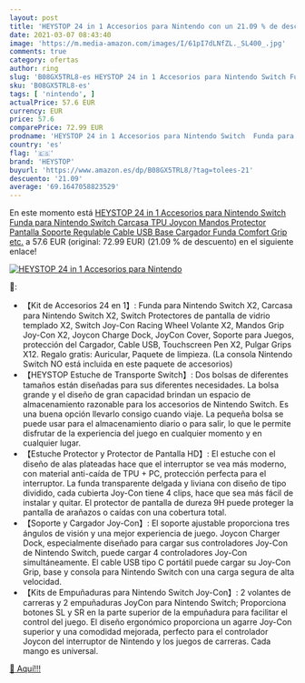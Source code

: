 ```yaml
---
layout: post
title: 'HEYSTOP 24 in 1 Accesorios para Nintendo con un 21.09 % de descuento'
date: 2021-03-07 08:43:40
image: 'https://m.media-amazon.com/images/I/61pI7dLNfZL._SL400_.jpg'
comments: true
category: ofertas
author: ring
slug: 'B08GX5TRL8-es HEYSTOP 24 in 1 Accesorios para Nintendo Switch Funda para...'
sku: 'B08GX5TRL8-es'
tags: [ 'nintendo', ]
actualPrice: 57.6 EUR
currency: EUR
price: 57.6
comparePrice: 72.99 EUR
prodname: 'HEYSTOP 24 in 1 Accesorios para Nintendo Switch  Funda para Nintendo Switch  Carcasa TPU  Joycon Mandos  Protector Pantalla  Soporte Regulable  Cable USB  Base Cargador  Funda Comfort Grip etc.'
country: 'es'
flag: '🇪🇸'
brand: 'HEYSTOP'
buyurl: 'https://www.amazon.es/dp/B08GX5TRL8/?tag=tolees-21'
descuento: '21.09'
average: '69.1647058823529'
---
```


En este momento está [HEYSTOP 24 in 1 Accesorios para Nintendo Switch  Funda para Nintendo Switch  Carcasa TPU  Joycon Mandos  Protector Pantalla  Soporte Regulable  Cable USB  Base Cargador  Funda Comfort Grip etc.](https://www.amazon.es/dp/B08GX5TRL8/?tag=tolees-21) a 57.6 EUR (original: 72.99 EUR) (21.09 %  de descuento) en el siguiente enlace!

[![HEYSTOP 24 in 1 Accesorios para Nintendo](https://m.media-amazon.com/images/I/61pI7dLNfZL._SL400_.jpg)](https://www.amazon.es/dp/B08GX5TRL8/?tag=tolees-21)

🔎:

- 【Kit de Accesorios 24 en 1】: Funda para Nintendo Switch X2, Carcasa para Nintendo Switch X2, Switch Protectores de pantalla de vidrio templado X2, Switch Joy-Con Racing Wheel Volante X2, Mandos Grip Joy-Con X2, Joycon Charge Dock, JoyCon Cover, Soporte para Juegos, protección del Cargador, Cable USB, Touchscreen Pen X2, Pulgar Grips X12. Regalo gratis: Auricular, Paquete de limpieza. (La consola Nintendo Switch NO está incluida en este paquete de accesorios)
- 【HEYSTOP Estuche de Transporte Switch】: Dos bolsas de diferentes tamaños están diseñadas para sus diferentes necesidades. La bolsa grande y el diseño de gran capacidad brindan un espacio de almacenamiento razonable para los accesorios de Nintendo Switch. Es una buena opción llevarlo consigo cuando viaje. La pequeña bolsa se puede usar para el almacenamiento diario o para salir, lo que le permite disfrutar de la experiencia del juego en cualquier momento y en cualquier lugar.
- 【Estuche Protector y Protector de Pantalla HD】: El estuche con el diseño de alas plateadas hace que el interruptor se vea más moderno, con material anti-caída de TPU + PC, protección perfecta para el interruptor. La funda transparente delgada y liviana con diseño de tipo dividido, cada cubierta Joy-Con tiene 4 clips, hace que sea más fácil de instalar y quitar. El protector de pantalla de dureza 9H puede proteger la pantalla de arañazos o caídas con una cobertura total.
- 【Soporte y Cargador Joy-Con】: El soporte ajustable proporciona tres ángulos de visión y una mejor experiencia de juego. Joycon Charger Dock, especialmente diseñado para cargar sus controladores Joy-Con de Nintendo Switch, puede cargar 4 controladores Joy-Con simultáneamente. El cable USB tipo C portátil puede cargar su Joy-Con Grip, base y consola para Nintendo Switch con una carga segura de alta velocidad.
- 【Kits de Empuñaduras para Nintendo Switch Joy-Con】: 2 volantes de carreras y 2 empuñaduras JoyCon para Nintendo Switch; Proporciona botones SL y SR en la parte superior de la empuñadura para facilitar el control del juego. El diseño ergonómico proporciona un agarre Joy-Con superior y una comodidad mejorada, perfecto para el controlador Joycon del interruptor de Nintendo y los juegos de carreras. Cada mango es universal.

[🛒 Aquí!!!](https://www.amazon.es/dp/B08GX5TRL8/?tag=tolees-21)
